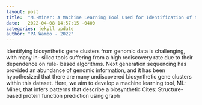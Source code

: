 ```yaml
---
layout: post
title:  "ML-Miner: A Machine Learning Tool Used for Identification of Novel Biosynthetic Gene Clusters"
date:   2022-04-08 14:57:15 -0400
categories: jekyll update
author: "PA Wambo - 2022"
---
```

Identifying biosynthetic gene clusters from genomic data is challenging, with many in- silico tools suffering from a high rediscovery rate due to their dependence on rule- based algorithms. Next generation sequencing has provided an abundance of genomic information, and it has been hypothesized that there are many undiscovered biosynthetic gene clusters within this dataset. Here, we aim to develop a machine learning tool, ML-Miner, that infers patterns that describe a biosynthetic Cites: Structure-based protein function prediction using graph